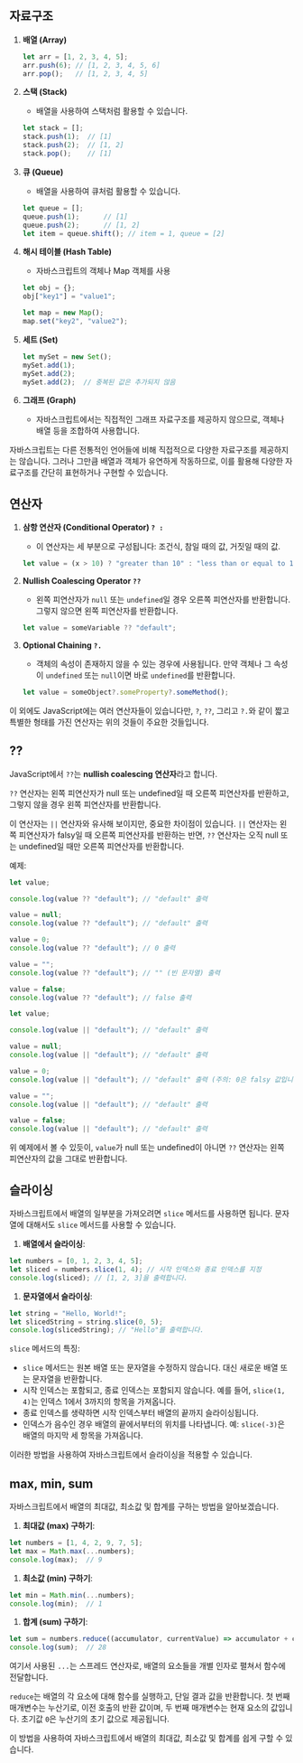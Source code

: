 ## 자료구조

1. **배열 (Array)**

   ```js
   let arr = [1, 2, 3, 4, 5];
   arr.push(6); // [1, 2, 3, 4, 5, 6]
   arr.pop();   // [1, 2, 3, 4, 5]
   ```

2. **스택 (Stack)**

   - 배열을 사용하여 스택처럼 활용할 수 있습니다.

   ```js
   let stack = [];
   stack.push(1);  // [1]
   stack.push(2);  // [1, 2]
   stack.pop();    // [1]
   ```

3. **큐 (Queue)**

   - 배열을 사용하여 큐처럼 활용할 수 있습니다.

   ```javascript
   let queue = [];
   queue.push(1);      // [1]
   queue.push(2);      // [1, 2]
   let item = queue.shift(); // item = 1, queue = [2]
   ```

4. **해시 테이블 (Hash Table)**

   - 자바스크립트의 객체나 Map 객체를 사용

   ```js
   let obj = {};
   obj["key1"] = "value1";
   
   let map = new Map();
   map.set("key2", "value2");
   ```

5. **세트 (Set)**

   ```js
   let mySet = new Set();
   mySet.add(1);
   mySet.add(2);
   mySet.add(2);  // 중복된 값은 추가되지 않음
   ```

6. **그래프 (Graph)**

   - 자바스크립트에서는 직접적인 그래프 자료구조를 제공하지 않으므로, 객체나 배열 등을 조합하여 사용합니다.

자바스크립트는 다른 전통적인 언어들에 비해 직접적으로 다양한 자료구조를 제공하지는 않습니다. 그러나 그만큼 배열과 객체가 유연하게 작동하므로, 이를 활용해 다양한 자료구조를 간단히 표현하거나 구현할 수 있습니다.

## 연산자

1. **삼항 연산자 (Conditional Operator) `? :`**

   - 이 연산자는 세 부분으로 구성됩니다: 조건식, 참일 때의 값, 거짓일 때의 값.

   ```javascript
   let value = (x > 10) ? "greater than 10" : "less than or equal to 10";
   ```

2. **Nullish Coalescing Operator `??`**

   - 왼쪽 피연산자가 `null` 또는 `undefined`일 경우 오른쪽 피연산자를 반환합니다. 그렇지 않으면 왼쪽 피연산자를 반환합니다.

   ```javascript
   let value = someVariable ?? "default";
   ```

3. **Optional Chaining `?.`**

   - 객체의 속성이 존재하지 않을 수 있는 경우에 사용됩니다. 만약 객체나 그 속성이 `undefined` 또는 `null`이면 바로 `undefined`를 반환합니다.

   ```javascript
   let value = someObject?.someProperty?.someMethod();
   ```

이 외에도 JavaScript에는 여러 연산자들이 있습니다만, `?`, `??`, 그리고 `?.`와 같이 짧고 특별한 형태를 가진 연산자는 위의 것들이 주요한 것들입니다.

## ??

JavaScript에서 `??`는 **nullish coalescing 연산자**라고 합니다.

`??` 연산자는 왼쪽 피연산자가 null 또는 undefined일 때 오른쪽 피연산자를 반환하고, 그렇지 않을 경우 왼쪽 피연산자를 반환합니다.

이 연산자는 `||` 연산자와 유사해 보이지만, 중요한 차이점이 있습니다. `||` 연산자는 왼쪽 피연산자가 falsy일 때 오른쪽 피연산자를 반환하는 반면, `??` 연산자는 오직 null 또는 undefined일 때만 오른쪽 피연산자를 반환합니다.

예제:

```javascript
let value;

console.log(value ?? "default"); // "default" 출력

value = null;
console.log(value ?? "default"); // "default" 출력

value = 0;
console.log(value ?? "default"); // 0 출력

value = "";
console.log(value ?? "default"); // "" (빈 문자열) 출력

value = false;
console.log(value ?? "default"); // false 출력
```



```javascript
let value;

console.log(value || "default"); // "default" 출력

value = null;
console.log(value || "default"); // "default" 출력

value = 0;
console.log(value || "default"); // "default" 출력 (주의: 0은 falsy 값입니다)

value = "";
console.log(value || "default"); // "default" 출력

value = false;
console.log(value || "default"); // "default" 출력
```

위 예제에서 볼 수 있듯이, `value`가 null 또는 undefined이 아니면 `??` 연산자는 왼쪽 피연산자의 값을 그대로 반환합니다.

## 슬라이싱

자바스크립트에서 배열의 일부분을 가져오려면 `slice` 메서드를 사용하면 됩니다. 문자열에 대해서도 `slice` 메서드를 사용할 수 있습니다.

1. **배열에서 슬라이싱**:

```js
let numbers = [0, 1, 2, 3, 4, 5];
let sliced = numbers.slice(1, 4); // 시작 인덱스와 종료 인덱스를 지정
console.log(sliced); // [1, 2, 3]을 출력합니다.
```

1. **문자열에서 슬라이싱**:

```js
let string = "Hello, World!";
let slicedString = string.slice(0, 5);
console.log(slicedString); // "Hello"를 출력합니다.
```

`slice` 메서드의 특징:

- `slice` 메서드는 원본 배열 또는 문자열을 수정하지 않습니다. 대신 새로운 배열 또는 문자열을 반환합니다.
- 시작 인덱스는 포함되고, 종료 인덱스는 포함되지 않습니다. 예를 들어, `slice(1, 4)`는 인덱스 1에서 3까지의 항목을 가져옵니다.
- 종료 인덱스를 생략하면 시작 인덱스부터 배열의 끝까지 슬라이싱됩니다.
- 인덱스가 음수인 경우 배열의 끝에서부터의 위치를 나타냅니다. 예: `slice(-3)`은 배열의 마지막 세 항목을 가져옵니다.

이러한 방법을 사용하여 자바스크립트에서 슬라이싱을 적용할 수 있습니다.

## max, min, sum

자바스크립트에서 배열의 최대값, 최소값 및 합계를 구하는 방법을 알아보겠습니다.

1. **최대값 (max) 구하기**:

```js
let numbers = [1, 4, 2, 9, 7, 5];
let max = Math.max(...numbers);
console.log(max);  // 9
```

1. **최소값 (min) 구하기**:

```js
let min = Math.min(...numbers);
console.log(min);  // 1
```

1. **합계 (sum) 구하기**:

```js
let sum = numbers.reduce((accumulator, currentValue) => accumulator + currentValue, 0);
console.log(sum);  // 28
```

여기서 사용된 `...`는 스프레드 연산자로, 배열의 요소들을 개별 인자로 펼쳐서 함수에 전달합니다.

`reduce`는 배열의 각 요소에 대해 함수를 실행하고, 단일 결과 값을 반환합니다. 첫 번째 매개변수는 누산기로, 이전 호출의 반환 값이며, 두 번째 매개변수는 현재 요소의 값입니다. 초기값 `0`은 누산기의 초기 값으로 제공됩니다.

이 방법을 사용하여 자바스크립트에서 배열의 최대값, 최소값 및 합계를 쉽게 구할 수 있습니다.
